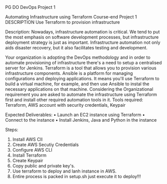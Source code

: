 PG DO DevOps Project 1

Automating Infrastructure using Terraform
Course-end Project 1
DESCRIPTION
Use Terraform to provision infrastructure
 
Description:
Nowadays, infrastructure automation is critical. We tend to put the most emphasis on software development processes, but infrastructure deployment strategy is just as important. Infrastructure automation not only aids disaster recovery, but it also facilitates testing and development.
 
Your organization is adopting the DevOps methodology and in order to automate provisioning of infrastructure there's a need to setup a centralised server for Jenkins.
Terraform is a tool that allows you to provision various infrastructure components. Ansible is a platform for managing configurations and deploying applications. It means you'll use Terraform to build a virtual machine, for example, and then use Ansible to instal the necessary applications on that machine.
Considering the Organizational requirement you are asked to automate the infrastructure using Terraform first and install other required automation tools in it.
Tools required: Terraform, AWS account with security credentials, Keypair
 
Expected Deliverables:
•	Launch an EC2 instance using Terraform
•	Connect to the instance
•	Install Jenkins, Java and Python in the instance

Steps:

1. Install AWS ClI
2. Create AWS Secutiy Credentials
3. Configure AWS CLI 
4. Install Terraform
5. Create Keypair
6. Copy public and private key's.
7. Use terraform to deploy and lanh instance in AWS.
8. Entire process is packed in setup.sh just execute it to deploy!!!

